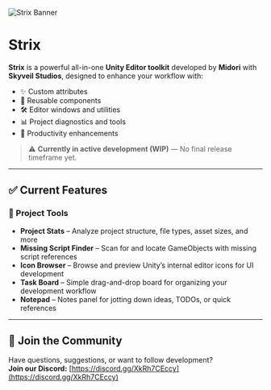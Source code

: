 ![Strix Banner](https://i.imgur.com/cnyaUE3.png)
# Strix
**Strix** is a powerful all-in-one **Unity Editor toolkit** developed by **Midori** with **Skyveil Studios**, designed to enhance your workflow with:

- ✨ Custom attributes
- 🧩 Reusable components
- 🛠️ Editor windows and utilities
- 📊 Project diagnostics and tools
- 🚀 Productivity enhancements

> ⚠️ **Currently in active development (WIP)** — No final release timeframe yet.

---

## ✅ Current Features

### 🧭 Project Tools
- **Project Stats** – Analyze project structure, file types, asset sizes, and more
- **Missing Script Finder** – Scan for and locate GameObjects with missing script references
- **Icon Browser** – Browse and preview Unity’s internal editor icons for UI development
- **Task Board** – Simple drag-and-drop board for organizing your development workflow
- **Notepad** – Notes panel for jotting down ideas, TODOs, or quick references

---

## 📌 Join the Community

Have questions, suggestions, or want to follow development?  
**Join our Discord:** [https://discord.gg/XkRh7CEccy](https://discord.gg/XkRh7CEccy)